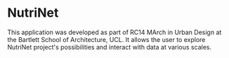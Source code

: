 # NutriNet
This application was developed as part of RC14 MArch in Urban Design at the Bartlett School of Architecture, UCL. It allows the user to explore NutriNet project's possibilities and interact with data at various scales.
